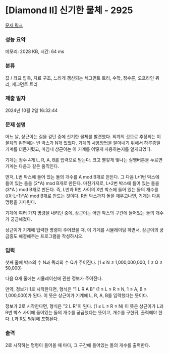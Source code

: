 # [Diamond II] 신기한 물체 - 2925 

[문제 링크](https://www.acmicpc.net/problem/2925) 

### 성능 요약

메모리: 2028 KB, 시간: 64 ms

### 분류

값 / 좌표 압축, 자료 구조, 느리게 갱신되는 세그먼트 트리, 수학, 정수론, 오프라인 쿼리, 세그먼트 트리

### 제출 일자

2024년 10월 2일 16:32:44

### 문제 설명

<p>어느 날, 상근이는 길을 걷던 중에 신기한 물체를 발견했다. 외계의 것으로 추정되는 이 물체의 왼편에는 빈 박스가 N개 있었다. 기계의 사용방법을 알아내기 위해서 하루종일 기계를 더듬거렸고, 마침내 상근이는 이 기계를 어떻게 사용하는지를 알게되었다.</p>

<p>기계는 정수 4개 L, R, A, B를 입력으로 받는다. 크고 빨갛게 빛나는 실행버튼을 누르면 기계는 다음과 같은 움직인다.</p>

<p>먼저, L번 박스에 들어 있는 돌의 개수를 A mod B개로 만든다. 그 다음 L+1번 박스에 들어 있는 돌을 (2*A) mod B개로 만든다. 마찬가지로, L+2번 박스에 들어 있는 돌을 (3*A ) mod B개로 만든다. 즉, L번과 R번 사이의 X번 박스에 들어 있는 돌의 개수를 ((X-L+1)*A) mod B개로 만드는 것이다. R번 박스까지 돌을 채우고나면, 기계는 다음 명령을 기다린다.</p>

<p>기계에 여러 가지 명령을 내리던 중에, 상근이는 어떤 박스의 구간에 들어있는 돌의 개수가 궁금해졌다.</p>

<p>상근이가 기계에 입력한 명령이 주어졌을 때, 이 기계를 시뮬레이팅 하면서, 상근이의 궁금증도 해결해주는 프로그램을 작성하시오.</p>

### 입력 

 <p>첫째 줄에 박스의 수 N과 쿼리의 수 Q가 주어진다. (1 ≤ N ≤ 1,000,000,000, 1 ≤ Q ≤ 50,000)</p>

<p>다음 Q개 줄에는 시뮬레이션에 관한 정보가 주어진다.</p>

<p>만약, 정보가 1로 시작한다면, 형식은 "1 L R A B" (1 ≤ L ≤ R ≤ N, 1 ≤ A, B ≤ 1,000,000)가 된다. 이 뜻은 상근이가 기계에 L, R, A, B를 입력했다는 뜻이다.</p>

<p>정보가 2로 시작한다면, 형식은 "2 L R"이 된다. (1 ≤ L ≤ R ≤ N) 이 뜻은 상근이가 L과 R번 박스 사이에 들어있는 돌의 개수를 궁금했다는 뜻이고, 개수를 구한뒤, 출력해야 한다. L과 R도 범위에 포함된다.</p>

### 출력 

 <p>2로 시작하는 명령이 들어올 때 마다, 그 구간에 들어있는 돌의 개수를 출력한다.</p>

